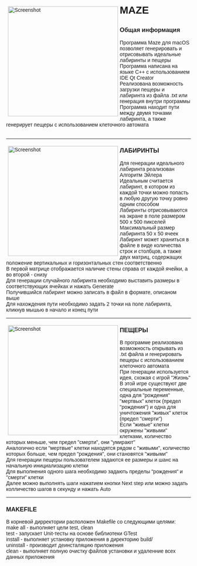 <!DOCTYPE html>
<html>
<font face="Arial">
<p><img src="https://github.com/AlNigmat/Maze-for-macOS/blob/main/imgs/%D0%A1%D0%BD%D0%B8%D0%BC%D0%BE%D0%BA%20%D1%8D%D0%BA%D1%80%D0%B0%D0%BD%D0%B0%20%D0%BE%D1%82%202022-12-01%2014-19-51.png" width="300" alt="Screenshot" align="left" vspace="5" hspace="5"></p>
<h1>
    <p>MAZE</p>
</h1>
<body>
    <h3>
        <p>Общая информация
    </h3>
    </p>
    <p>
        Программа Maze для macOS позволяет генерировать и отрисовывать идеальные лабиринты и пещеры <br>
        Программа написана на языке C++ с использованием IDE Qt Creator<br>
        Реализована возможность загрузки пещеры и лабиринта из файла .txt или генерация внутри программы <br>
        Программа находит пути между двумя точками лабиринта, а также генерирует пещеры с использованием клеточного автомата <br>
        <br>
    </p>
    <hr style="border: 2px;">
    <p><img src="https://github.com/AlNigmat/Maze-for-macOS/blob/main/imgs/2.png" width="300" alt="Screenshot" align="left" vspace="5" hspace="5"></p>
    <h3>
        <p>ЛАБИРИНТЫ
    </h3>
    <p>
        Для генерации идеального лабиринта реализован Алгоритм Эйлера<br>
        Идеальным считается лабиринт, в котором из каждой точки можно попасть в любую другую точку ровно одним способом <br>
        Лабиринты отрисовываются на экране в поле размером 500 x 500 пикселей <br>
        Максимальный размер лабиринта 50 х 50 ячеек <br>
        Лабиринт может храниться в файле в виде количества строк и столбцов, а также двух матриц, содержащих положение вертикальных и горизонтальных стен         соответственно<br>
        В первой матрице отображается наличие стены справа от каждой ячейки, а во второй - снизу<br>
        Для генерации случайного лабиринта необходимо выставить размеры в соответствующих ячейках и нажать Generate<br>
        Получившийся лабиринт можно записать в файл в формате, описаном выше<br>
        Для нахождения пути необходимо задать 2 точки на поле лабиринта, кликнув мышью в начало и конец пути<br>
    </p>
    <hr style="border: 2px;">
    <p><img src="https://github.com/AlNigmat/Maze-for-macOS/blob/main/imgs/1.png" width="300" alt="Screenshot" align="left" vspace="5" hspace="5"></p>
    <h3>
        <p>ПЕЩЕРЫ
    </h3>
    <p>
        В программе реализована возможность открывать из .txt файла и генерировать пещеры с использованием клеточного автомата<br>
        При генерации используется идея, схожая с игрой "Жизнь"<br>
        В этой игре существуют две специальные переменные, одна для "рождения" "мертвых" клеток (предел "рождения") и одна для уничтожения "живых" клеток         (предел "смерти")<br>
        Если "живые" клетки окружены "живыми" клетками, количество которых меньше, чем предел "смерти", они "умирают"<br>
        Аналогично если "мертвые" клетки находятся рядом с "живыми", количество которых больше, чем предел "рождения", они становятся "живыми"<br>
        Для генерации пещеры пользователем задаются ее размеры и шанс на начальную инициализацию клетки<br>
        Для выполнения одного шага необходимо задають пределы "рождения" и "смерти" клетки<br>
        Далее можно выполнять шаги нажатием кнопки Next step или можно задать колличество шагов в секунду и нажать Auto<br>
    </p>
    <hr style="border: 2px;">
    <h3>
        <p>MAKEFILE
    </h3>
    </p>
    <p>
        В корневой дирректории расположен Makefile со следующими целями: <br>
        make all - выполняет цели test, clean <br>
        test - запускает Unit-тесты на основе библиотеки GTest <br>
        install - выполняет установку приложения в директорию build/ <br>
        uninstall - производит деинсталяцию приложения <br>
        clean - выполняет полную очистку файлов установки и удаленние всех данных приложения <br>
    </p>
</body>

</html>
